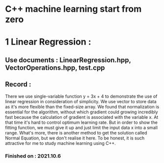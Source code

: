 # C++ machine learning start from zero <br/>
# 1 Linear Regression : <br/>
## Use documents : LinearRegression.hpp, VectorOperations.hpp, test.cpp <br/>
## Record : <br/>
There we use single-variable function y = 3x + 4 to demonstrate the use of linear regression in consideration of simplicity. We use vector to store data as it's more flexible than the fixed-size array. We found that normalization is essential for the algorithm, without which gradient could growing incredibly fast because the calculation of gradient is associated with the variable x. At that time it's hard to control optimum learning rate. But in order to show the fitting function, we must give it up and just limit the input data x into a small range. What's more, there is another method to get the solution called Normal Equation, but we don't realise it here. To be honest, it is such attractive for me to study machine learning using C++.<br/>
### Finished on : 2021.10.6 <br/>
